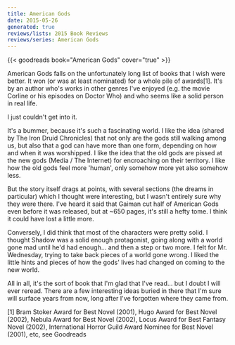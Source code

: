 ```yaml
---
title: American Gods
date: 2015-05-26
generated: true
reviews/lists: 2015 Book Reviews
reviews/series: American Gods
---
```

{{< goodreads book="American Gods" cover="true" >}}

American Gods falls on the unfortunately long list of books that I wish were better. It won (or was at least nominated) for a whole pile of awards[1]. It's by an author who's works in other genres I've enjoyed (e.g. the movie Corline or his episodes on Doctor Who) and who seems like a solid person in real life.  

I just couldn't get into it.  

<!--more-->

It's a bummer, because it's such a fascinating world. I like the idea (shared by The Iron Druid Chronicles) that not only are the gods still walking among us, but also that a god can have more than one form, depending on how and when it was worshipped. I like the idea that the old gods are pissed at the new gods (Media / The Internet) for encroaching on their territory. I like how the old gods feel more 'human', only somehow more yet also somehow less.  

But the story itself drags at points, with several sections (the dreams in particular) which I thought were interesting, but I wasn't entirely sure why they were there. I've heard it said that Gaiman cut half of American Gods even before it was released, but at ~650 pages, it's still a hefty tome. I think it could have lost a little more.  

Conversely, I did think that most of the characters were pretty solid. I thought Shadow was a solid enough protagonist, going along with a world gone mad until he'd had enough... and then a step or two more. I felt for Mr. Wednesday, trying to take back pieces of a world gone wrong. I liked the little hints and pieces of how the gods' lives had changed on coming to the new world.  

All in all, it's the sort of book that I'm glad that I've read... but I doubt I will ever reread. There are a few interesting ideas buried in there that I'm sure will surface years from now, long after I've forgotten where they came from.  

[1] Bram Stoker Award for Best Novel (2001), Hugo Award for Best Novel (2002), Nebula Award for Best Novel (2002), Locus Award for Best Fantasy Novel (2002), International Horror Guild Award Nominee for Best Novel (2001), etc, see Goodreads


